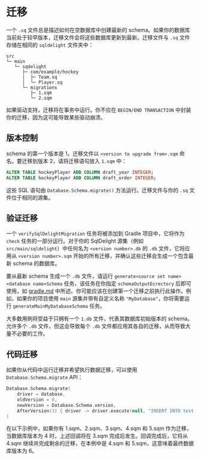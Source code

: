 # 迁移

一个 `.sq` 文件总是描述如何在空数据库中创建最新的 schema。如果你的数据库当前处于较早版本，迁移文件会将这些数据库更新到最新。迁移文件与 `.sq` 文件存储在相同的 `sqldelight` 文件夹中：

```
src
└─ main
   └─ sqdelight
      ├─ com/example/hockey
      |  ├─ Team.sq
      |  └─ Player.sq
      └─ migrations
         ├─ 1.sqm
         └─ 2.sqm
```

如果驱动支持，迁移将在事务中运行。你不应在 `BEGIN/END TRANSACTION` 中封装你的迁移，因为这可能导致某些驱动崩溃。

## 版本控制

schema 的第一个版本是 1。迁移文件以 `<version to upgrade from>.sqm` 命名。要迁移到版本 2，请将迁移语句放入 `1.sqm` 中：

```sql
ALTER TABLE hockeyPlayer ADD COLUMN draft_year INTEGER;
ALTER TABLE hockeyPlayer ADD COLUMN draft_order INTEGER;
```

这些 SQL 语句由 `Database.Schema.migrate()` 方法运行。迁移文件与你的 `.sq` 文件位于相同的源集。

## 验证迁移

一个 `verifySqlDelightMigration` 任务将被添加到 Gradle 项目中，它将作为 `check` 任务的一部分运行。对于你的 SqlDelight 源集（例如 `src/main/sqldelight`）中任何名为 `<version number>.db` 的 `.db` 文件，它将应用从 `<version number>.sqm` 开始的所有迁移，并确认这些迁移会生成一个包含最新 schema 的数据库。

要从最新 schema 生成一个 `.db` 文件，请运行 `generate<source set name><database name>Schema` 任务，该任务在你指定 `schemaOutputDirectory` 后即可使用，如 [gradle.md](gradle.md) 中所述。你可能应该在创建第一个迁移之前执行此操作。例如，如果你的项目使用 `main` 源集并带有自定义名称 `"MyDatabase"`，你将需要运行 `generateMainMyDatabaseSchema` 任务。

大多数用例将受益于只拥有一个 `1.db` 文件，代表其数据库初始版本的 schema。允许多个 `.db` 文件，但这会导致每个 `.db` 文件都应用其各自的迁移，从而导致大量不必要的工作。

## 代码迁移

如果你从代码中运行迁移并希望执行数据迁移，可以使用 `Database.Schema.migrate` API：

```kotlin
Database.Schema.migrate(
    driver = database,
    oldVersion = 0,
    newVersion = Database.Schema.version,
    AfterVersion(3) { driver -> driver.execute(null, "INSERT INTO test (value) VALUES('hello')", 0) },
)
```

在以下示例中，如果你有 1.sqm、2.sqm、3.sqm、4.sqm 和 5.sqm 作为迁移，当数据库版本为 4 时，上述回调将在 3.sqm 完成后发生。回调完成后，它将从 4.sqm 继续并完成剩余的迁移，在本例中是 4.sqm 和 5.sqm，这意味着最终数据库版本为 6。